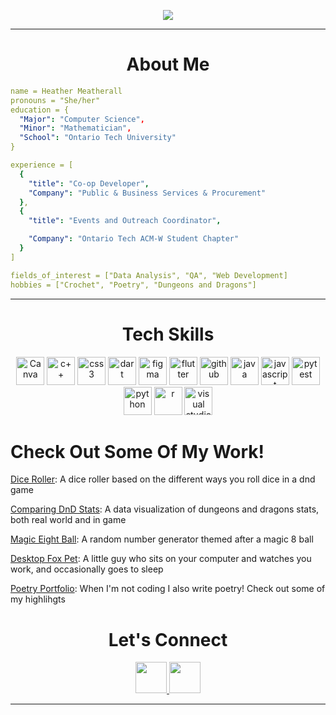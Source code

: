 
<p align="center">
<img src=https://capsule-render.vercel.app/api?type=venom&height=200&&color=0:FC9CCC,100:A70857&text=Hello%20World!-nl-Welcome%20to%20My%20Github!&reversal=false&textBg=false&fontColor=#FFFFFF>
</p>

---

<h1 align="center">About Me</h1>



```yaml
name = Heather Meatherall
pronouns = "She/her"
education = {
  "Major": "Computer Science",
  "Minor": "Mathematician",
  "School": "Ontario Tech University"
}

experience = [
  {
    "title": "Co-op Developer",
    "Company": "Public & Business Services & Procurement"
  },
  {
    "title": "Events and Outreach Coordinator",

    "Company": "Ontario Tech ACM-W Student Chapter"
  }
]

fields_of_interest = ["Data Analysis", "QA", "Web Development]
hobbies = ["Crochet", "Poetry", "Dungeons and Dragons"]
```

---

<h1 align="center">Tech Skills</h1>
<p align="center">
<img src="https://cdn.jsdelivr.net/gh/devicons/devicon@latest/icons/canva/canva-original.svg" alt="Canva" width="45" height="45"/>
<img src="https://cdn.jsdelivr.net/gh/devicons/devicon@latest/icons/cplusplus/cplusplus-plain.svg" alt="c++" width="45" height="45" />
<img src="https://cdn.jsdelivr.net/gh/devicons/devicon@latest/icons/css3/css3-original.svg" alt="css3" width="45" height="45"/>
<img src="https://cdn.jsdelivr.net/gh/devicons/devicon@latest/icons/dart/dart-plain.svg" alt="dart" width="45" height="45"/>
<img src="https://cdn.jsdelivr.net/gh/devicons/devicon@latest/icons/figma/figma-plain.svg" alt="figma" width="45" height="45"/>
<img src="https://cdn.jsdelivr.net/gh/devicons/devicon@latest/icons/flutter/flutter-plain.svg" alt="flutter" width="45" height="45"/>
<img src="https://cdn.jsdelivr.net/gh/devicons/devicon@latest/icons/github/github-original.svg" alt="github" width="45" height="45"/>
<img src="https://cdn.jsdelivr.net/gh/devicons/devicon@latest/icons/java/java-original.svg" alt="java" width="45" height="45"/>
<img src="https://cdn.jsdelivr.net/gh/devicons/devicon@latest/icons/javascript/javascript-original.svg" alt="javascript" width="45" height="45" />
<img src="https://cdn.jsdelivr.net/gh/devicons/devicon@latest/icons/pytest/pytest-plain.svg" alt="pytest" width="45" height="45"/>
<img src="https://cdn.jsdelivr.net/gh/devicons/devicon@latest/icons/python/python-plain.svg" alt="python" width="45" height="45"/>
<img src="https://cdn.jsdelivr.net/gh/devicons/devicon@latest/icons/r/r-plain.svg" alt="r" width="45" height="45"/>
<img src="https://cdn.jsdelivr.net/gh/devicons/devicon@latest/icons/visualstudio/visualstudio-plain.svg" alt="visual studio" width="45" height="45"/>
</p>

<h1>Check Out Some Of My Work!</h1>

[Dice Roller](https://diceroller.neocities.org/): A dice roller based on the different ways you roll dice in a dnd game

[Comparing DnD Stats](https://heather-meatherall.github.io/DnD_Stats/): A data visualization of dungeons and dragons stats, both real world and in game

[Magic Eight Ball](https://github.com/Heather-meatherall/Heather-Meatherall-Projects/tree/main/magic8): A random number generator themed after a magic 8 ball

[Desktop Fox Pet](https://github.com/Heather-meatherall/Heather-Meatherall-Projects/tree/main/DesktopFox): A little guy who sits on your computer and watches you work, and occasionally goes to sleep

[Poetry Portfolio](https://github.com/Heather-meatherall/PoetryPortfolio): When I'm not coding I also write poetry! Check out some of my highlihgts

<h1 align="center">Let's Connect</h1>
<p align="center">
  <a href="https://www.linkedin.com/in/heather-meatherall/">
  <img height="50" src="https://user-images.githubusercontent.com/46517096/166973395-19676cd8-f8ec-4abf-83ff-da8243505b82.png"/>
</a> 
<a href="(https://heather-meatherall.github.io/)">
  <img height="50" src="https://user-images.githubusercontent.com/46517096/166972883-f5f1d88c-0246-4374-88ac-ded0f2cf0699.png"/"/>
</a> 

</p>

---


